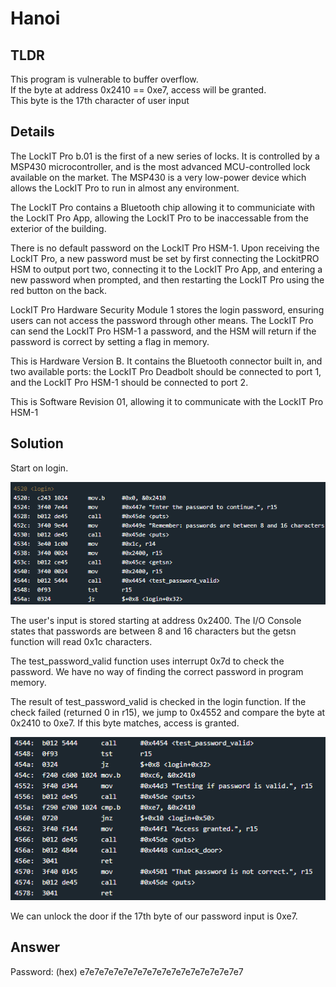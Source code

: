 # Hanoi
## TLDR
This program is vulnerable to buffer overflow.  
If the byte at address 0x2410 == 0xe7, access will be granted.  
This byte is the 17th character of user input  

## Details
The LockIT Pro b.01  is the first of a new series  of locks. It is
controlled by a  MSP430 microcontroller, and is  the most advanced
MCU-controlled lock available on the  market. The MSP430 is a very
low-power device which allows the LockIT  Pro to run in almost any
environment.

The  LockIT  Pro   contains  a  Bluetooth  chip   allowing  it  to
communiciate with the  LockIT Pro App, allowing the  LockIT Pro to
be inaccessable from the exterior of the building.

There  is no  default  password  on the  LockIT  Pro HSM-1.   Upon
receiving the  LockIT Pro,  a new  password must  be set  by first
connecting the LockitPRO HSM to  output port two, connecting it to
the LockIT Pro App, and entering a new password when prompted, and
then restarting the LockIT Pro using the red button on the back.

LockIT Pro Hardware  Security Module 1 stores  the login password,
ensuring users  can not access  the password through  other means.
The LockIT Pro  can send the LockIT Pro HSM-1  a password, and the
HSM will  return if the password  is correct by setting  a flag in
memory.
    
This is Hardware  Version B.  It contains  the Bluetooth connector
built in, and two available  ports: the LockIT Pro Deadbolt should
be  connected to  port  1,  and the  LockIT  Pro  HSM-1 should  be
connected to port 2.

This is Software Revision 01,  allowing it to communicate with the
LockIT Pro HSM-1

## Solution
Start on login.

![login](./screenshots/login.png)

The user's input is stored starting at address 0x2400. The I/O Console states that passwords are between 8 and 16 characters but the getsn function will read 0x1c characters.

The test_password_valid function uses interrupt 0x7d to check the password. We have no way of finding the correct password in program memory.

The result of test_password_valid is checked in the login function. If the check failed (returned 0 in r15), we jump to 0x4552 and compare the byte at 0x2410 to 0xe7. If this byte matches, access is granted.

![login2](./screenshots/login2.png)

We can unlock the door if the 17th byte of our password input is 0xe7.

## Answer
Password: (hex) e7e7e7e7e7e7e7e7e7e7e7e7e7e7e7e7e7

